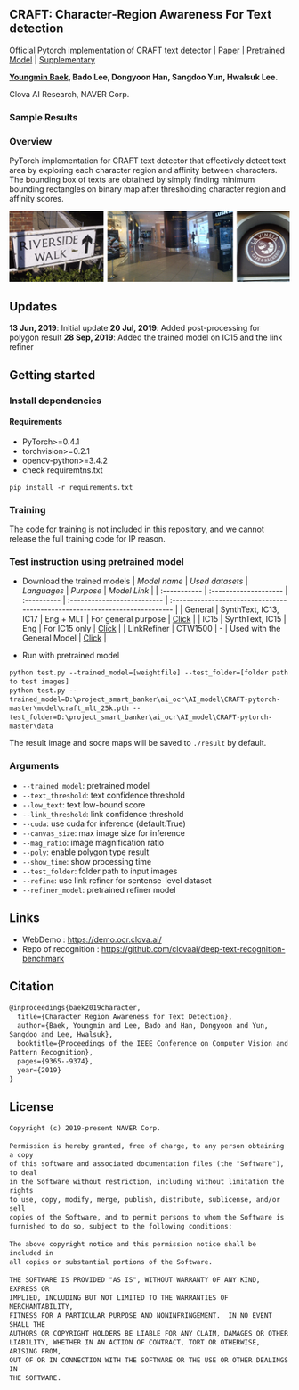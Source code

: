 ## CRAFT: Character-Region Awareness For Text detection

Official Pytorch implementation of CRAFT text detector | [Paper](https://arxiv.org/abs/1904.01941) | [Pretrained Model](https://drive.google.com/open?id=1Jk4eGD7crsqCCg9C9VjCLkMN3ze8kutZ) | [Supplementary](https://youtu.be/HI8MzpY8KMI)

**[Youngmin Baek](mailto:youngmin.baek@navercorp.com), Bado Lee, Dongyoon Han, Sangdoo Yun, Hwalsuk Lee.**

Clova AI Research, NAVER Corp.

### Sample Results

### Overview

PyTorch implementation for CRAFT text detector that effectively detect text area by exploring each character region and affinity between characters. The bounding box of texts are obtained by simply finding minimum bounding rectangles on binary map after thresholding character region and affinity scores.

<img width="1000" alt="teaser" src="./figures/craft_example.gif">

## Updates

**13 Jun, 2019**: Initial update
**20 Jul, 2019**: Added post-processing for polygon result
**28 Sep, 2019**: Added the trained model on IC15 and the link refiner

## Getting started

### Install dependencies

#### Requirements

- PyTorch>=0.4.1
- torchvision>=0.2.1
- opencv-python>=3.4.2
- check requiremtns.txt

```
pip install -r requirements.txt
```

### Training

The code for training is not included in this repository, and we cannot release the full training code for IP reason.

### Test instruction using pretrained model

- Download the trained models
  | _Model name_ | _Used datasets_ | _Languages_ | _Purpose_ | _Model Link_ |
  | :----------- | :-------------------- | :---------- | :-------------------------- | :-------------------------------------------------------------------------- |
  | General | SynthText, IC13, IC17 | Eng + MLT | For general purpose | [Click](https://drive.google.com/open?id=1Jk4eGD7crsqCCg9C9VjCLkMN3ze8kutZ) |
  | IC15 | SynthText, IC15 | Eng | For IC15 only | [Click](https://drive.google.com/open?id=1i2R7UIUqmkUtF0jv_3MXTqmQ_9wuAnLf) |
  | LinkRefiner | CTW1500 | - | Used with the General Model | [Click](https://drive.google.com/open?id=1XSaFwBkOaFOdtk4Ane3DFyJGPRw6v5bO) |

* Run with pretrained model

```(with python 3.7)
python test.py --trained_model=[weightfile] --test_folder=[folder path to test images]
python test.py --trained_model=D:\project_smart_banker\ai_ocr\AI_model\CRAFT-pytorch-master\model\craft_mlt_25k.pth --test_folder=D:\project_smart_banker\ai_ocr\AI_model\CRAFT-pytorch-master\data
```

The result image and socre maps will be saved to `./result` by default.

### Arguments

- `--trained_model`: pretrained model
- `--text_threshold`: text confidence threshold
- `--low_text`: text low-bound score
- `--link_threshold`: link confidence threshold
- `--cuda`: use cuda for inference (default:True)
- `--canvas_size`: max image size for inference
- `--mag_ratio`: image magnification ratio
- `--poly`: enable polygon type result
- `--show_time`: show processing time
- `--test_folder`: folder path to input images
- `--refine`: use link refiner for sentense-level dataset
- `--refiner_model`: pretrained refiner model

## Links

- WebDemo : https://demo.ocr.clova.ai/
- Repo of recognition : https://github.com/clovaai/deep-text-recognition-benchmark

## Citation

```
@inproceedings{baek2019character,
  title={Character Region Awareness for Text Detection},
  author={Baek, Youngmin and Lee, Bado and Han, Dongyoon and Yun, Sangdoo and Lee, Hwalsuk},
  booktitle={Proceedings of the IEEE Conference on Computer Vision and Pattern Recognition},
  pages={9365--9374},
  year={2019}
}
```

## License

```
Copyright (c) 2019-present NAVER Corp.

Permission is hereby granted, free of charge, to any person obtaining a copy
of this software and associated documentation files (the "Software"), to deal
in the Software without restriction, including without limitation the rights
to use, copy, modify, merge, publish, distribute, sublicense, and/or sell
copies of the Software, and to permit persons to whom the Software is
furnished to do so, subject to the following conditions:

The above copyright notice and this permission notice shall be included in
all copies or substantial portions of the Software.

THE SOFTWARE IS PROVIDED "AS IS", WITHOUT WARRANTY OF ANY KIND, EXPRESS OR
IMPLIED, INCLUDING BUT NOT LIMITED TO THE WARRANTIES OF MERCHANTABILITY,
FITNESS FOR A PARTICULAR PURPOSE AND NONINFRINGEMENT.  IN NO EVENT SHALL THE
AUTHORS OR COPYRIGHT HOLDERS BE LIABLE FOR ANY CLAIM, DAMAGES OR OTHER
LIABILITY, WHETHER IN AN ACTION OF CONTRACT, TORT OR OTHERWISE, ARISING FROM,
OUT OF OR IN CONNECTION WITH THE SOFTWARE OR THE USE OR OTHER DEALINGS IN
THE SOFTWARE.
```

